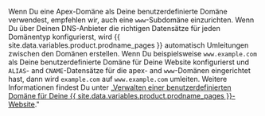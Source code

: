 Wenn Du eine Apex-Domäne als Deine benutzerdefinierte Domäne verwendest, empfehlen wir, auch eine `www`-Subdomäne einzurichten. Wenn Du über Deinen DNS-Anbieter die richtigen Datensätze für jeden Domänentyp konfigurierst, wird {{ site.data.variables.product.prodname_pages }} automatisch Umleitungen zwischen den Domänen erstellen. Wenn Du beispielsweise `www.example.com` als Deine benutzerdefinierte Domäne für Deine Website konfigurierst und `ALIAS`- and `CNAME`-Datensätze für die apex- and `www`-Domänen eingerichtet hast, dann wird `example.com` auf `www.example.com` umleiten. Weitere Informationen findest Du unter „[Verwalten einer benutzerdefinierten Domäne für Deine {{ site.data.variables.product.prodname_pages }}-Website](/github/working-with-github-pages/managing-a-custom-domain-for-your-github-pages-site/#configuring-a-subdomain)."
